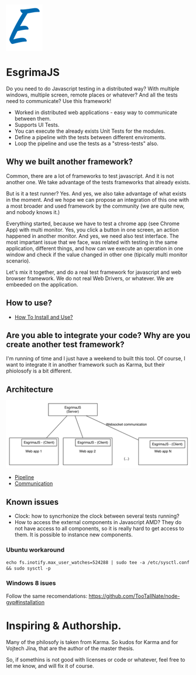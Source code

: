 ![Logo](docs/logo_small.png)
# EsgrimaJS


Do you need to do Javascript testing in a distributed way? With
multiple windows, multiple screen, remote places or whatever?
And all the tests need to communicate? Use this framework!

* Worked in distributed web applications - easy way to communicate between them. 
* Supports UI Tests. 
* You can execute the already exists Unit Tests for the modules.
* Define a pipeline with the tests between different enviroments. 
* Loop the pipeline and use the tests as a "stress-tests" also.


## Why we built another framework?


Common, there are a lot of frameworks to test javascript. And it is not
another one. We take advantage of the tests frameworks that already exists.

But is it a test runner? Yes. And yes, we also take advantage of what exists in
the moment. And we hope we can propose an integration of this one with
a most broader and used framework by the community (we are quite new, and nobody
knows it.)

Everything started, because we have to test a chrome app (see Chrome App) with
multi monitor. Yes, you click a button in one screen, an action happened in
another monitor. And yes, we need also test interface. The most impartant issue that we face, was related with testing in
the same application, different things, and how can we execute an operation
in one window and check if the value changed in other one (tipically multi monitor
scenario).

Let's mix it together, and do a real test framework for javascript and
web browser framework. We do not real Web Drivers, or whatever. We are embeeded on
the application.


## How to use?

- [How To Install and Use?](docs/HOWTO.md)


## Are you able to integrate your code? Why are you create another test framework?

I'm running of time and I just have a weekend to built this tool.
Of course, I want to integrate it in another framework such as Karma, but
their phiolosofy is a bit different.

## Architecture

![Architecture](docs/arch.jpg)

- [Pipeline](docs/Pipeline.md)
- [Communication](docs/Communication.md)


## Known issues

- Clock: how to syncrhonize the clock between several tests running?
- How to access the external components in Javascript AMD? They do not have access to 
all components, so it is really hard to get access to them. It is possible to instance
new components.


### Ubuntu workaround


```
echo fs.inotify.max_user_watches=524288 | sudo tee -a /etc/sysctl.conf && sudo sysctl -p
```

### Windows 8 isues


Follow the same recomendations: https://github.com/TooTallNate/node-gyp#installation


# Inspiring & Authorship.

Many of the philosofy is taken from Karma. So kudos for Karma and for
Vojtech Jína, that are the author of the master thesis.

So, if somethins is not good with licenses or code or whatever, feel free
to let me know, and will fix it of course.
